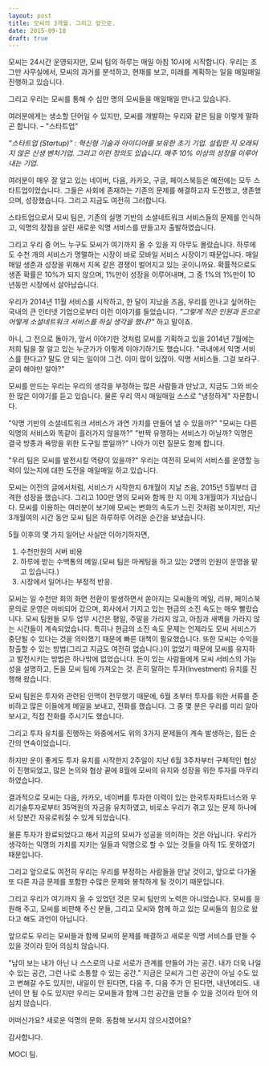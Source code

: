 ```yaml
---
layout: post
title: 모씨의 3개월. 그리고 앞으로.
date: 2015-09-18
draft: true
---
```

모씨는 24시간 운영되지만, 모씨 팀의 하루는 매일 아침 10시에 시작합니다. 
우리는 조그만 사무실에서, 모씨의 과거를 분석하고, 현재를 보고, 미래를 계획하는 일을 매일매일 진행하고 있습니다. 

그리고 우리는 모씨를 통해 수 십만 명의 모씨들을 매일매일 만나고 있습니다.

여러분에게는 생소할 단어일 수 있지만, 모씨를 개발하는 우리와 같은 팀을 이렇게 말하곤 합니다. – "스타트업"

_"스타트업 (Startup)" : 혁신형 기술과 아이디어를 보유한 초기 기업. 설립한 지 오래되지 않은 신생 벤처기업. 
그리고 이런 정의도 있습니다.  매주 10% 이상의 성장을 이루어내는 기업._

여러분이 매우 잘 알고 있는 네이버, 다음, 카카오, 구글, 페이스북등은 예전에는 모두 스타트업이었습니다. 그들은
사회에 존재하는 기존의 문제를 해결하고자 도전했고, 생존했으며, 성장했습니다. 그리고 지금도 여전히 그러합니다. 

스타트업으로서 모씨 팀은, 기존의 실명 기반의 소셜네트워크 서비스들의 문제를 인식하고, 익명의 장점을 살린 새로운
익명 서비스를 만들고자 출발하였습니다. 

그리고 우리 중 어느 누구도 모씨가 여기까지 올 수 있을 지 아무도 몰랐습니다. 하루에도 수천 개의 서비스가
명멸하는 시장이 바로 모바일 서비스 시장이기 때문입니다. 매일매일 생존과 성장을 위해서 지옥 같은 경쟁이 벌어지고
있는 곳이니까요. 확률적으로도 생존 확률은 10%가 되지 않으며, 1%만이 성장을 이루어내며, 그 중 1%의 1%만이 10년동안 시장에서 살아남습니다.  

우리가 2014년 11월 서비스를 시작하고, 한 달이 지났을 즈음, 우리를 만나고 싶어하는 국내의 큰 인터넷 기업으로부터
이런 이야기를 들었습니다. _"그렇게 적은 인원과 돈으로 어떻게 소셜네트워크 서비스를 하실 생각을 했냐?"_ 하고 말이죠.

아니, 그 전으로 돌아가, 앞서 이야기한 것처럼 모씨를 기획하고 있을 2014년 7월에는 저희 팀을 잘 알고 있는 누군가가
이렇게 이야기하기도 했습니다. "국내에서 익명 서비스를 한다고? 말도 안 되는 일이야 그건. 이미 많이 있잖아.
익명 서비스들. 그걸 보라구. 굳이 해야만 알아?"

모씨를 만드는 우리는 우리의 생각을 부정하는 많은 사람들과 만났고, 지금도 그와 비슷한 많은 이야기를 듣고 있습니다.
물론 우리 역시 매일매일 스스로 "냉정하게" 자문합니다. 

"익명 기반의 소셜네트워크 서비스가 과연 가치를 만들어 낼 수 있을까?" 
"모씨는 다른 익명의 서비스와 똑같이 흘러가지 않을까?"
"반짝 유행하는 서비스가 아닐까? 익명은 결국 방종과 욕망을 위한 도구일 뿐일까?"
나아가 이런 질문도 함께 합니다.

"우리 팀은 모씨를 발전시킬 역량이 있을까?"
우리는 여전히 모씨의 서비스를 운영할 능력이 있는지에 대한 도전을 매일매일 하고 있습니다.

모씨는 이전의 글에서처럼, 서비스가 시작한지 6개월이 지날 즈음, 2015년 5월부터 급격한 성장을 했습니다. 그리고 100만
명의 모씨와 함께 한 지 이제 3개월여가 지났습니다. 모씨를 이용하는 여러분이 보기에 모씨는 변화의 속도가 느린 것처럼
보이지만, 지난 3개월여의 시간 동안 모씨 팀은 하루하루 어려운 순간을 보냈습니다. 

5월 이후의 몇 가지 일어난 사실만 이야기하자면,

1. 수천만원의 서버 비용
2. 하루에 받는 수백통의 메일.(모씨 팀은 마케팅을 하고 있는 2명의 인원이 운영을 맡고 있습니다.) 
3. 시장에서 일어나는 부정적 반응.

모씨는 일 수천만 회의 화면 전환이 발생하면서 쏟아지는 모씨들의 메일, 리뷰, 페이스북 문의로 운영은 마비되어 갔으며,
회사에서 가지고 있는 현금의 소진 속도는 매우 빨랐습니다. 모씨 팀원들 모두 업무 시간은 평일, 주말을 가리지 않고,
아침과 새벽을 가라지 않는 시간들이 계속되었습니다. 
특히나 현금의 소진 속도 문제는 언제라도 모씨 서비스가 중단될 수 있다는 것을 의미했기 때문에 빠른 대책이 필요했습니다.
또한 모씨는 수익을 창출할 수 있는 방법(그리고 지금도 여전히 없습니다.)이 없었기 때문에 모씨를 유지하고 발전시키는
방법은 하나밖에 없었습니다. 돈이 있는 사람들에게 모씨 서비스의 가능성을 설명하고, 돈을 모씨 팀에 가져오는 것.
흔히 말하는 투자(Investment) 유치를 진행해 왔습니다.

모씨 팀원은 투자와 관련된 인맥이 전무했기 때문에, 6월 초부터 투자를 위한 서류를 준비하고 많은 이들에게 메일을 보내고,
전화를 했습니다. 그 중 몇 분은 우리를 미리 알아보시고, 직접 전화를 주시기도 했습니다. 

그리고 투자 유치를 진행하는 와중에서도 위의 3가지 문제들이 계속 발생하는, 힘든 순간의 연속이었습니다.

하지만 운이 좋게도 투자 유치를 시작한지 2주일이 지난 6월 3주차부터 구체적인 협상이 진행되었고, 많은 논의와 협상 끝에
8월에 모씨의 유지와 성장을 위한 투자를 마무리하였습니다. 

결과적으로 모씨는 다음, 카카오, 네이버를 투자한 이력이 있는 한국투자파트너스와 우리기술투자로부터 35억원의 자금을
유치하였고, 비로소 우리가 겪고 있는 문제 하나에서 당분간 자유로워질 수 있게 되었습니다. 

물론 투자가 완료되었다고 해서 지금의 모씨가 성공을 의미하는 것은 아닙니다. 
우리가 생각하는 익명의 가치를 지키는 일들과 익명으로 할 수 있는 것들을 아직 1도 못하였기 때문입니다. 

그리고 앞으로도 여전히 우리는 우리를 부정하는 사람들을 만날 것이고, 앞으로 다가올 또 다른 자금 문제를 포함한 수많은
문제와 봉착하게 될 것이기 때문입니다. 

그리고 우리가 여기까지 올 수 있었던 것은 모씨 팀만의 노력은 아니었습니다. 모씨를 응원해 주고, 모씨를 비판해 주신 분들,
그리고 모씨와 함께 하고 있는 모씨들의 힘으로 왔다고 해도 과언이 아닙니다. 

앞으로도 우리는 모씨들과 함께 모씨의 문제를 해결하고 새로운 익명 서비스를 만들 수 있을 것이라 믿어 의심치 않습니다.

"남이 보는 내가 아닌 나 스스로의 나로 서로가 관계를 만들어 가는 공간.  내가 더욱 나일 수 있는 공간, 그런 나로 소통할
수 있는 공간." 지금은 모씨가 그런 공간이 아닐 수도 있고 변해갈 수도 있지만, 내일이 안 된다면, 다음 주, 다음 주가
안 된다면, 내년에라도. 내년이 안 될 수도 있지만 우리는 모씨들과 함께 그런 공간을 만들 수 있을 것이라 믿어 의심치 않습니다. 

어떠신가요? 새로운 익명의 문화. 동참해 보시지 않으시겠어요?

감사합니다.

MOCI 팀. 
